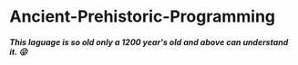 # Ancient-Prehistoric-Programming

##### This laguage is so old only a 1200 year's old and above can understand it. 😜 
